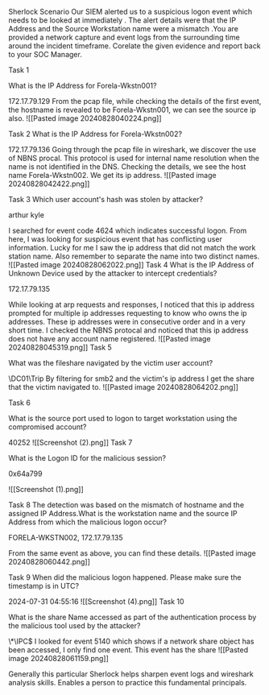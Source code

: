 Sherlock Scenario
Our SIEM alerted us to a suspicious logon event which needs to be looked at immediately . The alert details were that the IP Address and the Source Workstation name were a mismatch .You are provided a network capture and event logs from the surrounding time around the incident timeframe. Corelate the given evidence and report back to your SOC Manager.

Task 1

What is the IP Address for Forela-Wkstn001?

172.17.79.129
From the pcap file, while checking the details of the first event, the hostname is revealed to be Forela-Wkstn001, we can see the source ip also.
![[Pasted image 20240828040224.png]]

Task 2
What is the IP Address for Forela-Wkstn002?

172.17.79.136
Going through the pcap file in wireshark, we discover the use of NBNS procal. This protocol is used for internal name resolution when the name is not identified in the DNS. Checking the details, we see the host name Forela-Wkstn002. We get its ip address.
![[Pasted image 20240828042422.png]]

Task 3
Which user account's hash was stolen by attacker?

arthur kyle

I searched for event code 4624 which indicates successful logon. From here, I was looking for suspicious event that has conflicting user information. Lucky for me I saw the ip address that did not match the work station name. Also remember to separate the name into two distinct names.
![[Pasted image 20240828062022.png]]
Task 4
What is the IP Address of Unknown Device used by the attacker to intercept credentials?

172.17.79.135

While looking at arp requests and responses, I noticed that this ip address  prompted for multiple ip addresses requesting to know who owns the ip addresses. These ip addresses were in consecutive order and in a very short time. I checked the NBNS protocal and noticed that this ip address does not have any account name registered. 
![[Pasted image 20240828045319.png]]
Task 5

What was the fileshare navigated by the victim user account?

\\DC01\Trip
By filtering for smb2 and the victim's ip address I get the share that the victim navigated to.
![[Pasted image 20240828064202.png]]

Task 6

What is the source port used to logon to target workstation using the compromised account?

40252
![[Screenshot (2).png]]
Task 7

What is the Logon ID for the malicious session?

0x64a799

![[Screenshot (1).png]]

Task 8
The detection was based on the mismatch of hostname and the assigned IP Address.What is the workstation name and the source IP Address from which the malicious logon occur?

FORELA-WKSTN002, 172.17.79.135

From the same event as above, you can find these details.
![[Pasted image 20240828060442.png]]

Task 9
When did the malicious logon happened. Please make sure the timestamp is in UTC?

2024-07-31 04:55:16
![[Screenshot (4).png]]
Task 10

What is the share Name accessed as part of the authentication process by the malicious tool used by the attacker?

\\*\IPC$
I looked for event 5140 which shows if a network share object has been accessed, I only find one event. This event has the share
![[Pasted image 20240828061159.png]]


Generally this particular Sherlock helps sharpen event logs and wireshark analysis skills. Enables a person to practice this fundamental principals.

